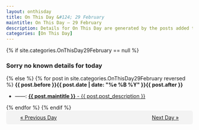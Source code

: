 ```yaml
---
layout: onthisday
title: On This Day &#124; 29 February
maintitle: On This Day — 29 February
description: Details for On This Day are generated by the posts added to the website so the content is subject to changes/updates over time.
categories: [On This Day]
---
```


{% if site.categories.OnThisDay29February == null %}
<h3>Sorry no known details for today</h3>
{% else %}
{% for post in site.categories.OnThisDay29February reversed %}
<strong>{{ post.before }}{{ post.date | date: "%e %B %Y" }}{{ post.after }}</strong>
<ul>
<li> ——: <a class="{{ post.class }}" href="{{ post.url }}"><strong>{{ post.maintitle }}</strong> - {{ post.post_description }}</a></li>
</ul>
{% endfor %}
{% endif %}

<div style="background-color: #f3f3f3; padding: 10px; border-radius: 5px; text-align: center; display: flex; justify-content: space-evenly;">
<a href="/onthisday/02/02-28">« Previous Day</a>
<span style="visibility:hidden;">[ Visit Leap Year February 29 ]</span>
<a href="/onthisday/03/03-01">Next Day »</a>
</div>
